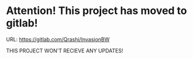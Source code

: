 # Attention! This project has moved to gitlab!

URL: https://gitlab.com/Qrashi/InvasionBW

THIS PROJECT WON'T RECIEVE ANY UPDATES!
